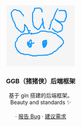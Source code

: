 <br />
<div align="center">
  <a href="https://github.com/wangyupo/GGB">
    <img src="./logo.png" alt="Logo" width="180" height="160">
  </a>

  <h3 align="center">GGB（猪猪侠）后端框架</h3>

  <p>
    基于 gin 搭建的后端框架。
    <br />
    Beauty and standards ✨
    <br />
    <br />
    ·
    <a href="https://github.com/wangyupo/GGB/issues">报告 Bug</a>
    ·
    <a href="https://github.com/wangyupo/GGB/issues">建议需求</a>
  </p>
</div>